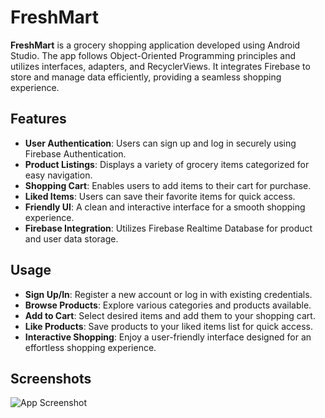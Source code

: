 # FreshMart

**FreshMart** is a grocery shopping application developed using Android Studio.
The app follows Object-Oriented Programming principles and utilizes interfaces, adapters, and RecyclerViews.
It integrates Firebase to store and manage data efficiently, providing a seamless shopping experience.

## Features

- **User Authentication**: Users can sign up and log in securely using Firebase Authentication.
- **Product Listings**: Displays a variety of grocery items categorized for easy navigation.
- **Shopping Cart**: Enables users to add items to their cart for purchase.
- **Liked Items**: Users can save their favorite items for quick access.
- **Friendly UI**: A clean and interactive interface for a smooth shopping experience.
- **Firebase Integration**: Utilizes Firebase Realtime Database for product and user data storage.

## Usage

- **Sign Up/In**: Register a new account or log in with existing credentials.
- **Browse Products**: Explore various categories and products available.
- **Add to Cart**: Select desired items and add them to your shopping cart.
- **Like Products**: Save products to your liked items list for quick access.
- **Interactive Shopping**: Enjoy a user-friendly interface designed for an effortless shopping experience.

## Screenshots
![App Screenshot](https://github.com/DvirKakun/FreshMart/blob/Login-Screenshot.jpg)
